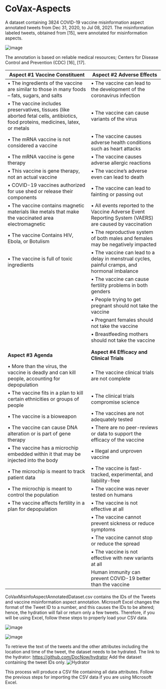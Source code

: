 # CoVax-Aspects

A dataset containing 3824 COVID-19 vaccine misinformation aspect annotated tweets from Dec 31, 2020, to Jul 08, 2021. The misinformation labeled tweets, obtained from [15], were annotated for misinformation aspects.  

![image](https://user-images.githubusercontent.com/102157487/167255420-c7f6c352-d325-424d-86eb-bffdb1a252d3.png)


The annotation is based on reliable medical resources; Centers for Disease Control and Prevention (CDC) [16], [17].

| **Aspect #1 Vaccine Constituent** | **Aspect #2 Adverse Effects** |
|-------------------------------|---------------------------|
| •	The ingredients of the vaccine are similar to those in many foods – fats, sugars, and salts | •	The vaccine can lead to the development of the coronavirus infection 
| •	The vaccine includes preservatives, tissues (like aborted fetal cells, antibiotics, food proteins, medicines, latex, or metals |  •	The vaccine can cause variants of the virus 
| •	The mRNA vaccine is not considered a vaccine | •	The vaccine causes adverse health conditions such as heart attacks
| •	The mRNA vaccine is gene therapy |  •	The vaccine causes adverse allergic reactions
| •	This vaccine is gene therapy, not an actual vaccine  |  •	The vaccine’s adverse even can lead to death
| •	COVID-19 vaccines authorized for use shed or release their components | •	The vaccine can lead to fainting or passing out
| •	The vaccine contains magnetic materials like metals that make the vaccinated area electromagnetic | •	All events reported to the Vaccine Adverse Event Reporting System (VAERS) are caused by vaccination
| •	The vaccine Contains HIV, Ebola, or Botulism  | •	The reproductive system of both males and females may be negatively impacted 
| •	The vaccine is full of toxic ingredients        | •	The vaccine can lead to a delay in menstrual cycles, painful cramps, and hormonal imbalance                                                      
|                               | •	The vaccine can cause fertility problems in both genders 
|                               | •	People trying to get pregnant should not take the vaccine 
|                               | •	Pregnant females should not take the vaccine
|                               | •	Breastfeeding mothers should not take the vaccine 
|                               |                           |
|                               |                           |
| **Aspect #3 Agenda** | **Aspect #4 Efficacy and Clinical Trials** |
|•	More than the virus, the vaccine is deadly and can kill people, accounting for depopulation | •	The vaccine clinical trials are not complete  
|•	The vaccine fits in a plan to kill certain ethnicities or groups of people | •	The clinical trials compromise science 
|•	The vaccine is a bioweapon | •	The vaccines are not adequately tested 
|•	The vaccine can cause DNA alteration or is part of gene therapy | •	There are no peer-reviews or data to support the efficacy of the vaccine
|•	The vaccine has a microchip embedded within it that may be injected into the body | •	Illegal and unproven vaccine  
|•	The microchip is meant to track patient data | •	The vaccine is fast-tracked, experimental, and liability-free 
|•	The microchip is meant to control the population | •	The vaccine was never tested on humans 
|•	The vaccine affects fertility in a plan for depopulation | • The vaccine is not effective at all 
|                                                            | •	The vaccine cannot prevent sickness or reduce symptoms
|                                                            | •	The vaccine cannot stop or reduce the spread
|                                                            | •	The vaccine is not effective with new variants at all
|                                                            | Human immunity can prevent COVID-19 better than the vaccine

CoVaxMisinfoAspectAnnotatedDataset.csv contains the IDs of the Tweets and vaccine misinformation aspect annotation. Microsoft Excel changes the format of the Tweet ID to a number, and this causes the IDs to be altered; hence, the hydration will fail or return only a few tweets. Therefore, if you will be using Excel, follow these steps to properly load your CSV data.  

![image](https://user-images.githubusercontent.com/102157487/167255486-7e40181a-2c95-4065-bdd9-689c38007925.png)

![image](https://user-images.githubusercontent.com/102157487/167255494-236676e4-2f38-42e7-8fcc-e4a2f23939cb.png)

To retrieve the text of the tweets and the other attributes including the location and time of the tweet, the dataset needs to be hydrated. 
The link to the hydrator:  https://github.com/DocNow/hydrator 
Add the dataset containing the tweet IDs only. 
![Hydrator](https://user-images.githubusercontent.com/102157487/168446306-e4108ebd-8549-4ee4-89bc-c44fc39c268a.png)

This process will produce a CSV file containing all data attributes. Follow the previous steps for importing the CSV data if you are using Microsoft Excel.  


